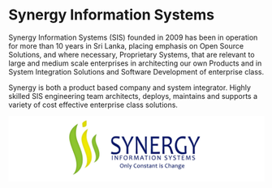 # Synergy Information Systems

Synergy Information Systems (SIS) founded in 2009 has been in operation for more than 10 years in Sri Lanka, placing emphasis on Open Source Solutions, and where necessary, Proprietary Systems, that are relevant to large and medium scale enterprises in architecting our own Products and in System Integration Solutions and Software Development of enterprise class.

Synergy is both a product based company and system integrator. Highly skilled SIS engineering team architects, deploys, maintains and supports a variety of cost effective enterprise class solutions.


![Frame 4](Header.png)
